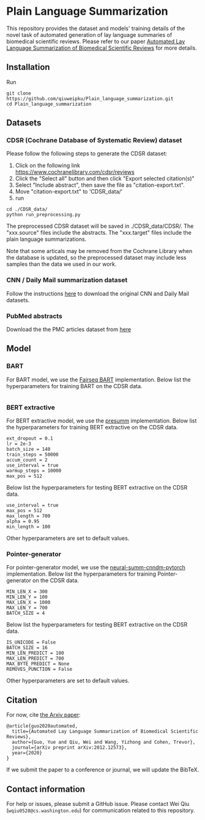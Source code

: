 # Plain Language Summarization
This repository provides the dataset and models' training details of the novel task of automated generation of lay language summaries of biomedical scientific reviews. Please refer to our paper [Automated Lay Language Summarization of Biomedical Scientific Reviews](https://arxiv.org/abs/2012.12573) for more details.

## Installation
Run
```
git clone https://github.com/qiuweipku/Plain_language_summarization.git
cd Plain_language_summarization
```

## Datasets
### CDSR (Cochrane Database of Systematic Review) dataset
Please follow the following steps to generate the CDSR dataset:
1. Click on the following link https://www.cochranelibrary.com/cdsr/reviews
2. Click the "Select all" button and then click "Export selected citation(s)"
3. Select "Include abstract", then save the file as "citation-export.txt".
4. Move "citation-export.txt" to 'CDSR_data/'
5. run
```
cd ./CDSR_data/
python run_preprocessing.py
```

The preprocessed CDSR dataset will be saved in ./CDSR_data/CDSR/. The "xxx.source" files include the abstracts. The "xxx.target" files include the plain language summarizations.

Note that some articals may be removed from the Cochrane Library when the database is updated, so the preprocessed dataset may include less samples than the data we used in our work. 

### CNN / Daily Mail summarization dataset
Follow the instructions [here](https://github.com/abisee/cnn-dailymail) to download the original CNN and Daily Mail datasets.

### PubMed abstracts
Download the the PMC articles dataset from [here](https://www.kaggle.com/cvltmao/pmc-articles)

## Model
### BART
For BART model, we use the [Fairseq BART](https://github.com/pytorch/fairseq) implementation. Below list the hyperparameters for training BART on the CDSR data.
```

```
### BERT extractive
For BERT extractive model, we use the [presumm](https://github.com/nlpyang/presumm) implementation. Below list the hyperparameters for training BERT extractive on the CDSR data.
```
ext_dropout = 0.1
lr = 2e-3
batch_size = 140
train_steps = 50000
accum_count = 2
use_interval = true
warmup_steps = 10000
max_pos = 512
```
Below list the hyperparameters for testing BERT extractive on the CDSR data.
```
use_interval = true
max_pos = 512
max_length = 700
alpha = 0.95
min_length = 100
```
Other hyperparameters are set to default values.
### Pointer-generator 
For pointer-generator  model, we use the [neural-summ-cnndm-pytorch](https://github.com/lipiji/neural-summ-cnndm-pytorch/) implementation. Below list the hyperparameters for training Pointer-generator on the CDSR data.
```
MIN_LEN_X = 300
MIN_LEN_Y = 100
MAX_LEN_X = 1000
MAX_LEN_Y = 700
BATCH_SIZE = 4
```
Below list the hyperparameters for testing BERT extractive on the CDSR data.
```
IS_UNICODE = False
BATCH_SIZE = 16
MIN_LEN_PREDICT = 100
MAX_LEN_PREDICT = 700
MAX_BYTE_PREDICT = None
REMOVES_PUNCTION = False
```
Other hyperparameters are set to default values.

## Citation

For now, cite [the Arxiv paper](https://arxiv.org/abs/2012.12573):

```
@article{guo2020automated,
  title={Automated Lay Language Summarization of Biomedical Scientific Reviews},
  author={Guo, Yue and Qiu, Wei and Wang, Yizhong and Cohen, Trevor},
  journal={arXiv preprint arXiv:2012.12573},
  year={2020}
}
```

If we submit the paper to a conference or journal, we will update the BibTeX.

## Contact information

For help or issues, please submit a GitHub issue. Please contact Wei Qiu
(`wqiu0528@cs.washington.edu`) for communication related to this repository.